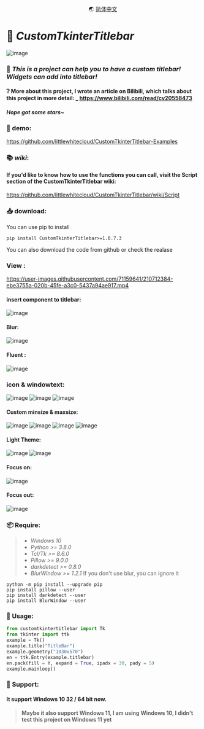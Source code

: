 <p align="center">
  🌏
  <a href="README_CH.md">简体中文</a>
</p>

# 📜 _CustomTkinterTitlebar_

![image](https://user-images.githubusercontent.com/71159641/208231899-c25fa950-57f7-4a90-8095-cceadbf6d371.png)
### 📃 *This is a project can help you to have a custom titlebar! Widgets can add into titlebar!*
#### ❔ More about this project, I wrote an article on Bilibili, which talks about this project in more detail: _ https://www.bilibili.com/read/cv20558473
#### *Hope got some stars~*

### 🎰 demo:
https://github.com/littlewhitecloud/CustomTkinterTitlebar-Examples

### 📚 _*wiki*_:
#### If you'd like to know how to use the functions you can call, visit the Script section of the CustomTkinterTitlebar wiki:
https://github.com/littlewhitecloud/CustomTkinterTitlebar/wiki/Script

### 📥 download:
You can use pip to install
```batch
pip install CustomTkinterTitlebar>=1.0.7.3
```
You can also download the code from github or check the realase

### View : 
https://user-images.githubusercontent.com/71159641/210712384-ebe3755a-020b-45fe-a3c0-5437a94ae917.mp4
#### insert component to titlebar:
![image](https://user-images.githubusercontent.com/71159641/208231899-c25fa950-57f7-4a90-8095-cceadbf6d371.png)
#### Blur:
![image](https://user-images.githubusercontent.com/71159641/215318923-521c5efd-856b-42eb-aab8-02bc5ad4727e.png)
#### Fluent :
![image](https://user-images.githubusercontent.com/71159641/215318920-a5bce119-c343-40fd-b068-9ecbe444a60f.png)
### icon & windowtext:
![image](https://user-images.githubusercontent.com/71159641/209605935-e82470ce-e0d2-4244-9299-dbcf666c7e6b.png)
![image](https://user-images.githubusercontent.com/71159641/209605940-c9c58cd9-6ff3-4455-9f7f-229611a67cda.png)
![image](https://user-images.githubusercontent.com/71159641/209605941-d38732dd-1917-42e0-985a-eba98e21494b.png)
#### Custom minsize & maxsize:
![image](https://user-images.githubusercontent.com/71159641/209454983-ba0baa31-9c07-45be-8dff-47da76bf1dbf.png)
![image](https://user-images.githubusercontent.com/71159641/209454984-e3698f89-9d0d-4be1-8af3-1ca78c1068dc.png)
![image](https://user-images.githubusercontent.com/71159641/209454985-7d725083-dbcb-4856-88e4-200a34111938.png)
![image](https://user-images.githubusercontent.com/71159641/209455001-f48c076a-cac0-4310-975e-0fb64855f4cd.png)
#### Light Theme:
![image](https://user-images.githubusercontent.com/71159641/210283863-53f46392-fe74-4d4f-8939-4b42f6e96c0b.png)
![image](https://user-images.githubusercontent.com/71159641/210284157-a01117b5-2aae-44cf-89ce-be3ed027607f.png)
#### Focus on:
![image](https://user-images.githubusercontent.com/71159641/215319002-1b6d2af9-2895-4fe2-800e-637761f08ff5.png)
#### Focus out:
![image](https://user-images.githubusercontent.com/71159641/215319000-31c6081d-3ab5-4ca8-9433-a8033a152aae.png)

### 📦 Require:
> - _Windows 10_
> - _Python >= 3.8.0_
> - _Tcl/Tk >= 8.6.0_
> - _Pillow >= 9.0.0_
> - _darkdetect >= 0.8.0_
> - _BlurWindow >= 1.2.1_ If you don't use blur, you can ignore it
```
python -m pip install --upgrade pip
pip install pillow --user
pip install darkdetect --user
pip install BlurWindow --user 
```

### 📖 Usage:
```python
from customtkintertitlebar import Tk
from tkinter import ttk
example = Tk()
example.title("TitleBar")
example.geometry("1030x570")
en = ttk.Entry(example.titlebar)
en.pack(fill = Y, expand = True, ipadx = 30, pady = 5)
example.mainloop()
```

### 💾 Support:
#### It support Windows 10 32 / 64 bit now.
> **Maybe it also support Windows 11, I am using Windows 10, I didn't test this project on Windows 11 yet**
